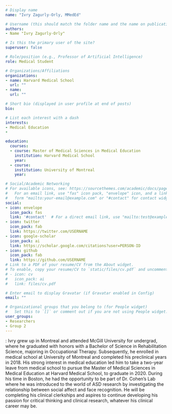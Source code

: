 ```yaml
---
# Display name
name: "Ivry Zagurly-Orly, MMedEd"

# Username (this should match the folder name and the name on publications)
authors:
- Name "Ivry Zagurly-Orly"

# Is this the primary user of the site?
superuser: false

# Role/position (e.g., Professor of Artificial Intelligence)
role: Medical Student

# Organizations/Affiliations
organizations:
- name: Harvard Medical School 
  url: ""
- name: 
  url: ""

# Short bio (displayed in user profile at end of posts)
bio: 

# List each interest with a dash
interests:
- Medical Education
- 

education:
  courses:
  - course: Master of Medical Sciences in Medical Education 
    institution: Harvard Medical School
    year:
  - course: 
    institution: University of Montreal
    year: 

# Social/Academic Networking
# For available icons, see: https://sourcethemes.com/academic/docs/page-builder/#icons
#   For an email link, use "fas" icon pack, "envelope" icon, and a link in the
#   form "mailto:your-email@example.com" or "#contact" for contact widget.
social:
- icon: envelope
  icon_pack: fas
  link: '#contact'  # For a direct email link, use "mailto:test@example.org".
- icon: twitter
  icon_pack: fab
  link: https://twitter.com/USERNAME
- icon: google-scholar
  icon_pack: ai
  link: https://scholar.google.com/citations?user=PERSON-ID
- icon: github
  icon_pack: fab
  link: https://github.com/USERNAME
# Link to a PDF of your resume/CV from the About widget.
# To enable, copy your resume/CV to `static/files/cv.pdf` and uncomment the lines below.
# - icon: cv
#   icon_pack: ai
#   link: files/cv.pdf

# Enter email to display Gravatar (if Gravatar enabled in Config)
email: ""

# Organizational groups that you belong to (for People widget)
#   Set this to `[]` or comment out if you are not using People widget.
user_groups:
- Researchers
- Group 2
---
```


: Ivry grew up in Montreal and attended McGill University for undergrad, where he graduated with honors with a Bachelor of Science in Rehabilitation Science, majoring in Occupational Therapy. Subsequently, he enrolled in medical school at University of Montreal and completed his preclinical years in 2018. His strong interest in medical education led him to take a two-year leave from medical school to pursue the Master of Medical Sciences in Medical Education at Harvard Medical School, to graduate in 2020. During his time in Boston, he had the opportunity to be part of Dr. Cohen’s Lab where he was introduced to the world of ASD research by investigating the relationship between social affect and face recognition. He will be completing his clinical clerkships and aspires to continue developing his passion for critical thinking and clinical research, whatever his clinical career may be.
